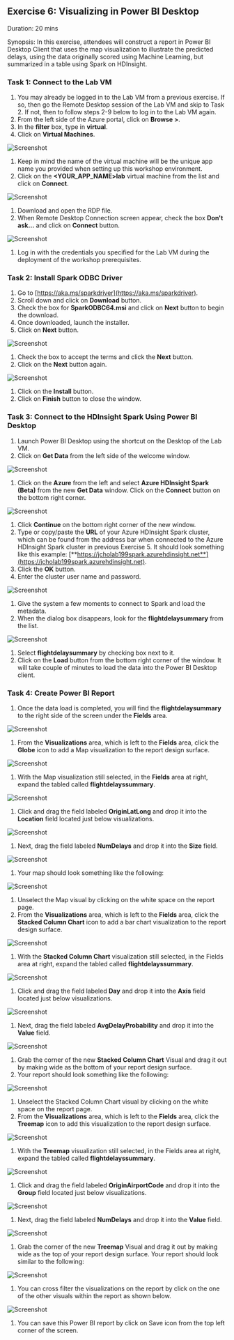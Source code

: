 ## Exercise 6: Visualizing in Power BI Desktop

Duration: 20 mins

Synopsis: In this exercise, attendees will construct a report in Power BI Desktop Client that uses the map visualization to illustrate the predicted delays, using the data originally scored using Machine Learning, but summarized in a table using Spark on HDInsight.

### Task 1: Connect to the Lab VM

1. You may already be logged in to the Lab VM from a previous exercise. If so, then go the Remote Desktop session of the Lab VM and skip to Task 2. If not, then to follow steps 2-9 below to log in to the Lab VM again.
2. From the left side of the Azure portal, click on **Browse &gt;**.
3. In the **filter** box, type in **virtual**.
4. Click on **Virtual Machines**.

![Screenshot](images/connect_to_the_lab_vm_0.png)

1. Keep in mind the name of the virtual machine will be the unique app name you provided when setting up this workshop environment.
2. Click on the **&lt;YOUR\_APP\_NAME&gt;lab** virtual machine from the list and click on **Connect**.

![Screenshot](images/connect_to_the_lab_vm_1.png)

1. Download and open the RDP file.
2. When Remote Desktop Connection screen appear, check the box **Don&#39;t ask…** and click on **Connect** button.

![Screenshot](images/connect_to_the_lab_vm_2.png)

1. Log in with the credentials you specified for the Lab VM during the deployment of the workshop prerequisites.

### Task 2: Install Spark ODBC Driver

1. Go to [https://aka.ms/sparkdriver](https://aka.ms/sparkdriver).
2. Scroll down and click on **Download** button.
3. Check the box for **SparkODBC64.msi** and click on **Next** button to begin the download.
4. Once downloaded, launch the installer.
5. Click on **Next** button.

![Screenshot](images/install_spark_odbc_driver_0.png)

1. Check the box to accept the terms and click the **Next** button.
2. Click on the **Next** button again.

![Screenshot](images/install_spark_odbc_driver_1.png)

1. Click on the **Install** button.
2. Click on **Finish** button to close the window.

### Task 3: Connect to the HDInsight Spark Using Power BI Desktop

1. Launch Power BI Desktop using the shortcut on the Desktop of the Lab VM.
2. Click on **Get Data** from the left side of the welcome window.

![Screenshot](images/connect_to_the_hdinsight_spark_using_power_bi_desktop_0.png)

1. Click on the **Azure** from the left and select **Azure HDInsight Spark (Beta)** from the new **Get Data** window. Click on the **Connect** button on the bottom right corner.

![Screenshot](images/connect_to_the_hdinsight_spark_using_power_bi_desktop_1.png)

1. Click **Continue** on the bottom right corner of the new window.
2. Type or copy/paste the **URL** of your Azure HDInsight Spark cluster, which can be found from the address bar when connected to the Azure HDInsight Spark cluster in previous Exercise 5. It should look something like this example: [**https://jcholab199spark.azurehdinsight.net**](https://jcholab199spark.azurehdinsight.net).
3. Click the **OK** button.
4. Enter the cluster user name and password.

![Screenshot](images/connect_to_the_hdinsight_spark_using_power_bi_desktop_2.png)

1. Give the system a few moments to connect to Spark and load the metadata.
2. When the dialog box disappears, look for the **flightdelaysummary** from the list.

![Screenshot](images/connect_to_the_hdinsight_spark_using_power_bi_desktop_3.png)

1. Select **flightdelaysummary** by checking box next to it.
2. Click on the **Load** button from the bottom right corner of the window. It will take couple of minutes to load the data into the Power BI Desktop client.

### Task 4: Create Power BI Report

1. Once the data load is completed, you will find the **flightdelaysummary** to the right side of the screen under the **Fields** area.

![Screenshot](images/create_power_bi_report_0.png)

1. From the **Visualizations** area, which is left to the **Fields** area, click the **Globe** icon to add a Map visualization to the report design surface.

![Screenshot](images/create_power_bi_report_1.png)

1. With the Map visualization still selected, in the **Fields** area at right, expand the tabled called **flightdelayssummary**.

![Screenshot](images/create_power_bi_report_2.png)

1. Click and drag the field labeled **OriginLatLong** and drop it into the **Location** field located just below visualizations.

![Screenshot](images/create_power_bi_report_3.png)

1. Next, drag the field labeled **NumDelays** and drop it into the **Size** field.

![Screenshot](images/create_power_bi_report_4.png)

1. Your map should look something like the following:

![Screenshot](images/create_power_bi_report_5.png)

1. Unselect the Map visual by clicking on the white space on the report page.
2. From the **Visualizations** area, which is left to the **Fields** area, click the **Stacked Column Chart** icon to add a bar chart visualization to the report design surface.

![Screenshot](images/create_power_bi_report_6.png)

1. With the **Stacked Column Chart** visualization still selected, in the Fields area at right, expand the tabled called **flightdelayssummary**.

![Screenshot](images/create_power_bi_report_7.png)

1. Click and drag the field labeled **Day** and drop it into the **Axis** field located just below visualizations.

![Screenshot](images/create_power_bi_report_8.png)

1. Next, drag the field labeled **AvgDelayProbability** and drop it into the **Value** field.

![Screenshot](images/create_power_bi_report_9.png)

1. Grab the corner of the new **Stacked Column Chart** Visual and drag it out by making wide as the bottom of your report design surface.
2. Your report should look something like the following:

![Screenshot](images/create_power_bi_report_10.png)

1. Unselect the Stacked Column Chart visual by clicking on the white space on the report page.
2. From the **Visualizations** area, which is left to the **Fields** area, click the **Treemap** icon to add this visualization to the report design surface.

![Screenshot](images/create_power_bi_report_11.png)

1. With the **Treemap** visualization still selected, in the Fields area at right, expand the tabled called **flightdelayssummary**.

![Screenshot](images/create_power_bi_report_12.png)

1. Click and drag the field labeled **OriginAirportCode** and drop it into the **Group** field located just below visualizations.

![Screenshot](images/create_power_bi_report_13.png)

1. Next, drag the field labeled **NumDelays** and drop it into the **Value** field.

![Screenshot](images/create_power_bi_report_14.png)

1. Grab the corner of the new **Treemap** Visual and drag it out by making wide as the top of your report design surface. Your report should look similar to the following:

![Screenshot](images/create_power_bi_report_15.png)

1. You can cross filter the visualizations on the report by click on the one of the other visuals within the report as shown below.

![Screenshot](images/create_power_bi_report_16.png)

1. You can save this Power BI report by click on Save icon from the top left corner of the screen.
